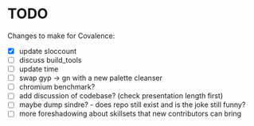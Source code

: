 # TODO

Changes to make for Covalence:

- [x] update sloccount
- [ ] discuss build_tools
- [ ] update time
- [ ] swap gyp -> gn with a new palette cleanser
- [ ] chromium benchmark?
- [ ] add discussion of codebase? (check presentation length first)
- [ ] maybe dump sindre? - does repo still exist and is the joke still funny?
- [ ] more foreshadowing about skillsets that new contributors can bring

